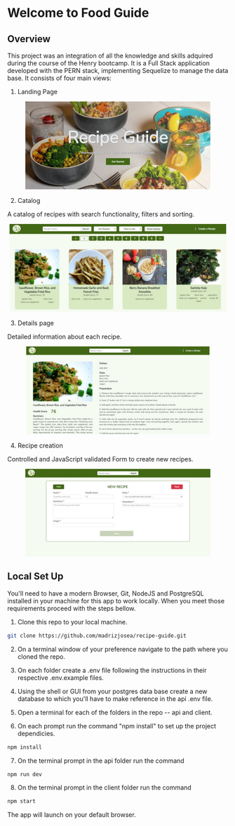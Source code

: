 # Welcome to Food Guide

## Overview

This project was an integration of all the knowledge and skills adquired during the course of the Henry bootcamp. It is a Full Stack application developed with the PERN stack, implementing Sequelize to manage the data base. It consists of four main views:

1. Landing Page

<p align="center">
  <img height="200" src="./images/landing.jpg" />
</p>

2. Catalog

A catalog of recipes with search functionality, filters and sorting.

<p align="center">
  <img height="200" src="./images/catalog.jpg" />
</p>

3. Details page

Detailed information about each recipe.

<p align="center">
  <img height="200" src="./images/details.jpg" />
</p>

4. Recipe creation

Controlled and JavaScript validated Form to create new recipes.

<p align="center">
  <img height="200" src="./images/create.jpg" />
</p>

## Local Set Up

You'll need to have a modern Browser, Git, NodeJS and PostgreSQL installed in your machine for this app to work locally. When you meet those requirements proceed with the steps bellow.

1. Clone this repo to your local machine.

```sh
git clone https://github.com/madrizjosea/recipe-guide.git
```

2. On a terminal window of your preference navigate to the path where you cloned the repo.

3. On each folder create a .env file following the instructions in their respective .env.example files.

4. Using the shell or GUI from your postgres data base create a new database to which you'll have to make reference in the api .env file.

5. Open a terminal for each of the folders in the repo -- api and client.

6. On each prompt run the command "npm install" to set up the project dependicies.

```sh
npm install
```

7. On the terminal prompt in the api folder run the command

```sh
npm run dev
```

8. On the terminal prompt in the client folder run the command

```sh
npm start
```

The app will launch on your default browser.
